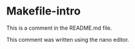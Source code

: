 # Makefile-intro

This is a comment in the README.md file.

This comment was written using the nano editor.


